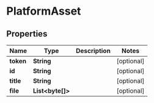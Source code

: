 

# PlatformAsset


## Properties

Name | Type | Description | Notes
------------ | ------------- | ------------- | -------------
**token** | **String** |  |  [optional]
**id** | **String** |  |  [optional]
**title** | **String** |  |  [optional]
**file** | **List&lt;byte[]&gt;** |  |  [optional]



